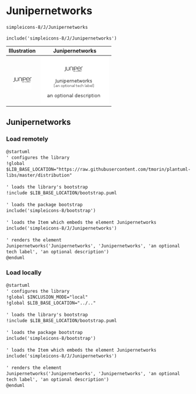 # Junipernetworks


```text
simpleicons-8/J/Junipernetworks
```

```text
include('simpleicons-8/J/Junipernetworks')
```



| Illustration | Junipernetworks |
| :---: | :---: |
| ![illustration for Illustration](../../simpleicons-8/J/Junipernetworks.png) | ![illustration for Junipernetworks](../../simpleicons-8/J/Junipernetworks.Local.png) |




## Junipernetworks

### Load remotely
```plantuml
@startuml
' configures the library
!global $LIB_BASE_LOCATION="https://raw.githubusercontent.com/tmorin/plantuml-libs/master/distribution"

' loads the library's bootstrap
!include $LIB_BASE_LOCATION/bootstrap.puml

' loads the package bootstrap
include('simpleicons-8/bootstrap')

' loads the Item which embeds the element Junipernetworks
include('simpleicons-8/J/Junipernetworks')

' renders the element
Junipernetworks('Junipernetworks', 'Junipernetworks', 'an optional tech label', 'an optional description')
@enduml
```

### Load locally
```plantuml
@startuml
' configures the library
!global $INCLUSION_MODE="local"
!global $LIB_BASE_LOCATION="../.."

' loads the library's bootstrap
!include $LIB_BASE_LOCATION/bootstrap.puml

' loads the package bootstrap
include('simpleicons-8/bootstrap')

' loads the Item which embeds the element Junipernetworks
include('simpleicons-8/J/Junipernetworks')

' renders the element
Junipernetworks('Junipernetworks', 'Junipernetworks', 'an optional tech label', 'an optional description')
@enduml
```

